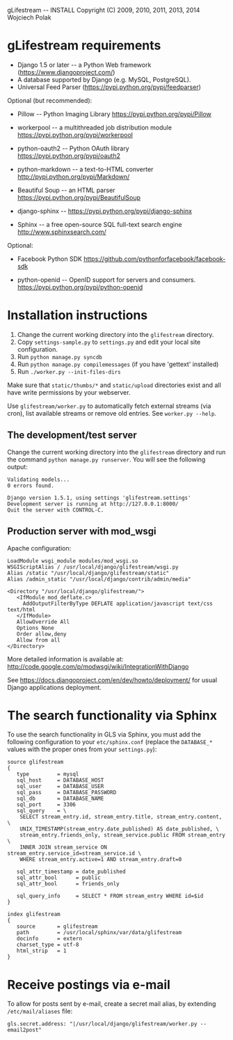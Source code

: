 gLifestream -- INSTALL
Copyright (C) 2009, 2010, 2011, 2013, 2014 Wojciech Polak

gLifestream requirements
========================

- Django 1.5 or later -- a Python Web framework (https://www.djangoproject.com/)
- A database supported by Django (e.g. MySQL, PostgreSQL).
- Universal Feed Parser (https://pypi.python.org/pypi/feedparser)

Optional (but recommended):

- Pillow -- Python Imaging Library
  https://pypi.python.org/pypi/Pillow

- workerpool -- a multithreaded job distribution module
  https://pypi.python.org/pypi/workerpool

- python-oauth2 -- Python OAuth library
  https://pypi.python.org/pypi/oauth2

- python-markdown -- a text-to-HTML converter
  http://pypi.python.org/pypi/Markdown/

- Beautiful Soup -- an HTML parser
  https://pypi.python.org/pypi/BeautifulSoup

- django-sphinx -- https://pypi.python.org/pypi/django-sphinx

- Sphinx -- a free open-source SQL full-text search engine
  http://www.sphinxsearch.com/

Optional:

- Facebook Python SDK
  https://github.com/pythonforfacebook/facebook-sdk

- python-openid -- OpenID support for servers and consumers.
  https://pypi.python.org/pypi/python-openid


Installation instructions
=========================

1. Change the current working directory into the `glifestream` directory.
2. Copy `settings-sample.py` to `settings.py` and edit your local site
   configuration.
3. Run `python manage.py syncdb`
4. Run `python manage.py compilemessages` (if you have 'gettext' installed)
5. Run `./worker.py --init-files-dirs`

Make sure that `static/thumbs/*` and `static/upload` directories exist
and all have write permissions by your webserver.

Use `glifestream/worker.py` to automatically fetch external streams
(via cron), list available streams or remove old entries. See
`worker.py --help`.


The development/test server
---------------------------

Change the current working directory into the `glifestream` directory
and run the command `python manage.py runserver`. You will see
the following output:

    Validating models...
    0 errors found.
    
    Django version 1.5.1, using settings 'glifestream.settings'
    Development server is running at http://127.0.0.1:8000/
    Quit the server with CONTROL-C.


Production server with mod_wsgi
-------------------------------

Apache configuration:

```
LoadModule wsgi_module modules/mod_wsgi.so
WSGIScriptAlias / /usr/local/django/glifestream/wsgi.py
Alias /static "/usr/local/django/glifestream/static"
Alias /admin_static "/usr/local/django/contrib/admin/media"

<Directory "/usr/local/django/glifestream/">
   <IfModule mod_deflate.c>
     AddOutputFilterByType DEFLATE application/javascript text/css text/html
   </IfModule>
   AllowOverride All
   Options None
   Order allow,deny
   Allow from all
</Directory>
```

More detailed information is available at:
http://code.google.com/p/modwsgi/wiki/IntegrationWithDjango

See https://docs.djangoproject.com/en/dev/howto/deployment/
for usual Django applications deployment.


The search functionality via Sphinx
===================================

To use the search functionality in GLS via Sphinx, you must add the
following configuration to your `etc/sphinx.conf` (replace the
`DATABASE_*` values with the proper ones from your `settings.py`):

```
source glifestream
{
   type         = mysql
   sql_host     = DATABASE_HOST
   sql_user     = DATABASE_USER
   sql_pass     = DATABASE_PASSWORD
   sql_db       = DATABASE_NAME
   sql_port     = 3306
   sql_query    = \
	SELECT stream_entry.id, stream_entry.title, stream_entry.content, \
	UNIX_TIMESTAMP(stream_entry.date_published) AS date_published, \
	stream_entry.friends_only, stream_service.public FROM stream_entry \
	INNER JOIN stream_service ON stream_entry.service_id=stream_service.id \
	WHERE stream_entry.active=1 AND stream_entry.draft=0

   sql_attr_timestamp = date_published
   sql_attr_bool      = public
   sql_attr_bool      = friends_only

   sql_query_info     = SELECT * FROM stream_entry WHERE id=$id
}

index glifestream
{
   source       = glifestream
   path         = /usr/local/sphinx/var/data/glifestream
   docinfo      = extern
   charset_type = utf-8
   html_strip   = 1
}
```

Receive postings via e-mail
===========================

To allow for posts sent by e-mail, create a secret mail alias,
by extending `/etc/mail/aliases` file:

`
gls.secret.address: "|/usr/local/django/glifestream/worker.py --email2post"
`
